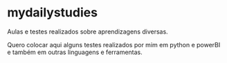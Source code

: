 # mydailystudies
Aulas e testes realizados sobre aprendizagens diversas.

Quero colocar aqui alguns testes realizados por mim em python e powerBI e também em outras linguagens e ferramentas.
